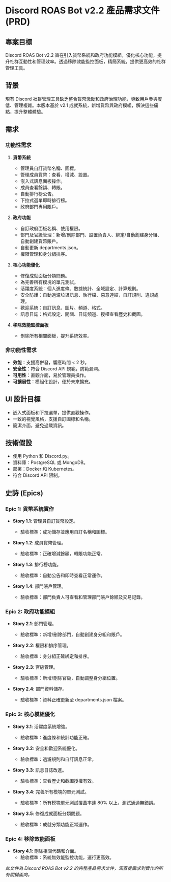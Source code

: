 # Discord ROAS Bot v2.2 產品需求文件 (PRD)

## 專案目標

Discord ROAS Bot v2.2 旨在引入貨幣系統和政府功能模組，優化核心功能，提升社群互動性和管理效率。透過移除效能監控面板，精簡系統，提供更高效的社群管理工具。

## 背景

現有 Discord 社群管理工具缺乏整合貨幣激勵和政府治理功能，導致用戶參與度低、管理複雜。本版本基於 v2.1 成就系統，新增貨幣與政府模組，解決這些痛點，提升整體體驗。

## 需求

### 功能性需求

1. **貨幣系統**
   - 管理員自訂貨幣名稱、圖標。
   - 管理成員貨幣：查看、增減、設置。
   - 嵌入式訊息面板操作。
   - 成員查看餘額、轉賬。
   - 自動排行榜公告。
   - 下拉式選單即時排行榜。
   - 政府部門專用賬戶。

2. **政府功能**
   - 自訂政府面板名稱、使用權限。
   - 部門及官級管理：新增/刪除部門、設置負責人、綁定/自動創建身分組、自動創建貨幣賬戶。
   - 自動更新 departments.json。
   - 權限管理和身分組排序。

3. **核心功能優化**
   - 修復成就面板分類問題。
   - 為完善所有模塊的單元測試。
   - 活躍度系統：個人進度條、數據統計、全域設定、計算規則。
   - 安全防護：自動過濾垃圾訊息、執行檔、惡意連結，自訂規則、違規處理。
   - 歡迎系統：自訂訊息、圖片、頻道、格式。
   - 訊息日誌：格式設定、開關、日誌頻道、授權查看歷史和截圖。

4. **移除效能監控面板**
   - 刪除所有相關面板，提升系統效率。

### 非功能性需求

- **效能**：支援高併發，響應時間 < 2 秒。
- **安全性**：符合 Discord API 規範，防範漏洞。
- **可用性**：直觀介面，易於管理員操作。
- **可擴展性**：模組化設計，便於未來擴充。

## UI 設計目標

- 嵌入式面板和下拉選單，提供直觀操作。
- 一致的視覺風格，支援自訂圖標和名稱。
- 簡潔介面，避免過載資訊。

## 技術假設

- 使用 Python 和 Discord.py。
- 資料庫：PostgreSQL 或 MongoDB。
- 部署：Docker 和 Kubernetes。
- 符合 Discord API 限制。

## 史詩 (Epics)

### Epic 1: 貨幣系統實作

- **Story 1.1**: 管理員自訂貨幣設定。
  - 驗收標準：成功儲存並應用自訂名稱和圖標。

- **Story 1.2**: 成員貨幣管理。
  - 驗收標準：正確增減餘額，轉賬功能正常。

- **Story 1.3**: 排行榜功能。
  - 驗收標準：自動公告和即時查看正常運作。

- **Story 1.4**: 部門賬戶管理。
  - 驗收標準：部門負責人可查看和管理部門賬戶餘額及交易記錄。

### Epic 2: 政府功能模組

- **Story 2.1**: 部門管理。
  - 驗收標準：新增/刪除部門，自動創建身分組和賬戶。

- **Story 2.2**: 權限和排序管理。
  - 驗收標準：身分組正確綁定和排序。

- **Story 2.3**: 官級管理。
  - 驗收標準：新增/刪除官級，自動調整身分組位置。

- **Story 2.4**: 部門資料儲存。
  - 驗收標準：資料正確更新至 departments.json 檔案。

### Epic 3: 核心模組優化

- **Story 3.1**: 活躍度系統增強。
  - 驗收標準：進度條和統計功能正確。

- **Story 3.2**: 安全和歡迎系統優化。
  - 驗收標準：過濾規則和自訂訊息正常。

- **Story 3.3**: 訊息日誌改進。
  - 驗收標準：查看歷史和截圖授權有效。

- **Story 3.4**: 完善所有模塊的單元測試。
  - 驗收標準：所有模塊單元測試覆蓋率達 80% 以上，測試通過無錯誤。

- **Story 3.5**: 修復成就面板分類問題。
  - 驗收標準：成就分類功能正常運作。

### Epic 4: 移除效能面板

- **Story 4.1**: 刪除相關代碼和介面。
  - 驗收標準：系統無效能監控功能，運行更高效。

*此文件為 Discord ROAS Bot v2.2 的完整產品需求文件，涵蓋從需求到實作的所有關鍵面向。*